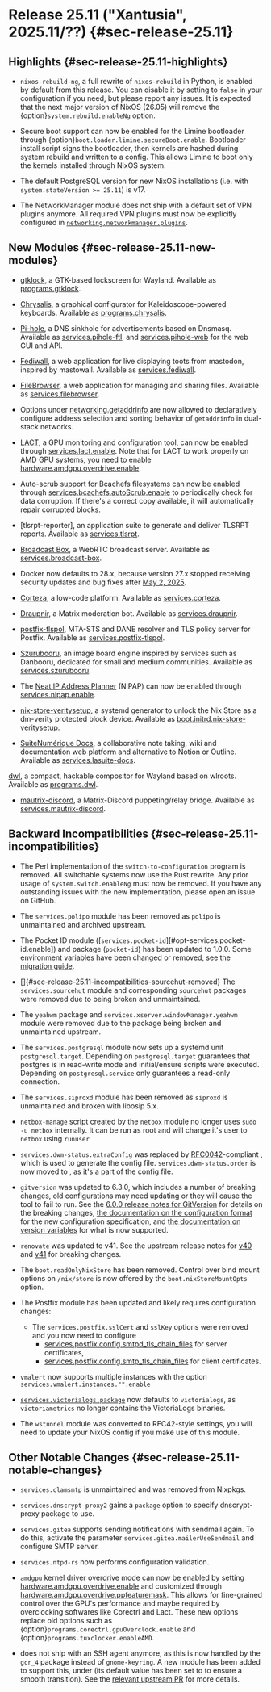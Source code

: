 # Release 25.11 ("Xantusia", 2025.11/??) {#sec-release-25.11}

## Highlights {#sec-release-25.11-highlights}

<!-- To avoid merge conflicts, consider adding your item at an arbitrary place in the list instead. -->

- `nixos-rebuild-ng`, a full rewrite of `nixos-rebuild` in Python, is enabled by default from this release. You can disable it by setting [](#opt-system.rebuild.enableNg) to `false` in your configuration if you need, but please report any issues. It is expected that the next major version of NixOS (26.05) will remove the {option}`system.rebuild.enableNg` option.

- Secure boot support can now be enabled for the Limine bootloader through {option}`boot.loader.limine.secureBoot.enable`. Bootloader install script signs the bootloader, then kernels are hashed during system rebuild and written to a config. This allows Limine to boot only the kernels installed through NixOS system.

- The default PostgreSQL version for new NixOS installations (i.e. with `system.stateVersion >= 25.11`) is v17.

- The NetworkManager module does not ship with a default set of VPN plugins anymore. All required VPN plugins must now be explicitly configured in [`networking.networkmanager.plugins`](#opt-networking.networkmanager.plugins).

## New Modules {#sec-release-25.11-new-modules}

<!-- To avoid merge conflicts, consider adding your item at an arbitrary place in the list instead. -->

- [gtklock](https://github.com/jovanlanik/gtklock), a GTK-based lockscreen for Wayland. Available as [programs.gtklock](#opt-programs.gtklock.enable).
- [Chrysalis](https://github.com/keyboardio/Chrysalis), a graphical configurator for Kaleidoscope-powered keyboards. Available as [programs.chrysalis](#opt-programs.chrysalis.enable).

- [Pi-hole](https://pi-hole.net/), a DNS sinkhole for advertisements based on Dnsmasq. Available as [services.pihole-ftl](#opt-services.pihole-ftl.enable), and [services.pihole-web](#opt-services.pihole-web.enable) for the web GUI and API.

- [Fediwall](https://fediwall.social), a web application for live displaying toots from mastodon, inspired by mastowall. Available as [services.fediwall](#opt-services.fediwall.enable).

- [FileBrowser](https://filebrowser.org/), a web application for managing and sharing files. Available as [services.filebrowser](#opt-services.filebrowser.enable).

- Options under [networking.getaddrinfo](#opt-networking.getaddrinfo.enable) are now allowed to declaratively configure address selection and sorting behavior of `getaddrinfo` in dual-stack networks.

- [LACT](https://github.com/ilya-zlobintsev/LACT), a GPU monitoring and configuration tool, can now be enabled through [services.lact.enable](#opt-services.lact.enable).
  Note that for LACT to work properly on AMD GPU systems, you need to enable [hardware.amdgpu.overdrive.enable](#opt-hardware.amdgpu.overdrive.enable).

- Auto-scrub support for Bcachefs filesystems can now be enabled through [services.bcachefs.autoScrub.enable](#opt-services.bcachefs.autoScrub.enable) to periodically check for data corruption. If there's a correct copy available, it will automatically repair corrupted blocks.

- [tlsrpt-reporter], an application suite to generate and deliver TLSRPT reports. Available as [services.tlsrpt](#opt-services.tlsrpt.enable).

- [Broadcast Box](https://github.com/Glimesh/broadcast-box), a WebRTC broadcast server. Available as [services.broadcast-box](options.html#opt-services.broadcast-box.enable).

- Docker now defaults to 28.x, because version 27.x stopped receiving security updates and bug fixes after [May 2, 2025](https://github.com/moby/moby/pull/49910).

- [Corteza](https://cortezaproject.org/), a low-code platform. Available as [services.corteza](#opt-services.corteza.enable).

- [Draupnir](https://github.com/the-draupnir-project/draupnir), a Matrix moderation bot. Available as [services.draupnir](#opt-services.draupnir.enable).

- [postfix-tlspol](https://github.com/Zuplu/postfix-tlspol), MTA-STS and DANE resolver and TLS policy server for Postfix. Available as [services.postfix-tlspol](#opt-services.postfix-tlspol.enable).

- [Szurubooru](https://github.com/rr-/szurubooru), an image board engine inspired by services such as Danbooru, dedicated for small and medium communities. Available as [services.szurubooru](#opt-services.szurubooru.enable).

- The [Neat IP Address Planner](https://spritelink.github.io/NIPAP/) (NIPAP) can now be enabled through [services.nipap.enable](#opt-services.nipap.enable).

- [nix-store-veritysetup](https://github.com/nikstur/nix-store-veritysetup-generator), a systemd generator to unlock the Nix Store as a dm-verity protected block device. Available as [boot.initrd.nix-store-veritysetup](options.html#opt-boot.initrd.nix-store-veritysetup.enable).

- [SuiteNumérique Docs](https://github.com/suitenumerique/docs), a collaborative note taking, wiki and documentation web platform and alternative to Notion or Outline. Available as [services.lasuite-docs](#opt-services.lasuite-docs.enable).

[dwl](https://codeberg.org/dwl/dwl), a compact, hackable compositor for Wayland based on wlroots. Available as [programs.dwl](#opt-programs.dwl.enable).

- [mautrix-discord](https://github.com/mautrix/discord), a Matrix-Discord puppeting/relay bridge. Available as [services.mautrix-discord](#opt-services.mautrix-discord.enable).

## Backward Incompatibilities {#sec-release-25.11-incompatibilities}

<!-- To avoid merge conflicts, consider adding your item at an arbitrary place in the list instead. -->

- The Perl implementation of the `switch-to-configuration` program is removed. All switchable systems now use the Rust rewrite. Any prior usage of `system.switch.enableNg` must now be removed. If you have any outstanding issues with the new implementation, please open an issue on GitHub.

- The `services.polipo` module has been removed as `polipo` is unmaintained and archived upstream.

- The Pocket ID module ([`services.pocket-id`][#opt-services.pocket-id.enable]) and package (`pocket-id`) has been updated to 1.0.0. Some environment variables have been changed or removed, see the [migration guide](https://pocket-id.org/docs/setup/migrate-to-v1/).

- []{#sec-release-25.11-incompatibilities-sourcehut-removed} The `services.sourcehut` module and corresponding `sourcehut` packages were removed due to being broken and unmaintained.

- The `yeahwm` package and `services.xserver.windowManager.yeahwm` module were removed due to the package being broken and unmaintained upstream.

- The `services.postgresql` module now sets up a systemd unit `postgresql.target`. Depending on `postgresql.target` guarantees that postgres is in read-write mode and initial/ensure scripts were executed. Depending on `postgresql.service` only guarantees a read-only connection.

- The `services.siproxd` module has been removed as `siproxd` is unmaintained and broken with libosip 5.x.

- `netbox-manage` script created by the `netbox` module no longer uses `sudo -u netbox` internally. It can be run as root and will change it's user to `netbox` using `runuser`

- `services.dwm-status.extraConfig` was replaced by [RFC0042](https://github.com/NixOS/rfcs/blob/master/rfcs/0042-config-option.md)-compliant [](#opt-services.dwm-status.settings), which is used to generate the config file. `services.dwm-status.order` is now moved to [](#opt-services.dwm-status.settings.order), as it's a part of the config file.

- `gitversion` was updated to 6.3.0, which includes a number of breaking changes, old configurations may need updating or they will cause the tool to fail to run.
  See the [6.0.0 release notes for GitVersion](https://github.com/GitTools/GitVersion/releases/tag/6.0.0) for details on the breaking changes, [the documentation on the configuration format](https://gitversion.net/docs/reference/configuration) for the new configuration specification, and [the documentation on version variables](https://gitversion.net/docs/reference/variables) for what is now supported.

- `renovate` was updated to v41. See the upstream release notes for [v40](https://github.com/renovatebot/renovate/releases/tag/40.0.0) and [v41](https://github.com/renovatebot/renovate/releases/tag/41.0.0) for breaking changes.

- The `boot.readOnlyNixStore` has been removed. Control over bind mount options on `/nix/store` is now offered by the `boot.nixStoreMountOpts` option.

- The Postfix module has been updated and likely requires configuration changes:
  - The `services.postfix.sslCert` and `sslKey` options were removed and you now need to configure
    - [services.postfix.config.smtpd_tls_chain_files](#opt-services.postfix.config.smtpd_tls_chain_files) for server certificates,
    - [services.postfix.config.smtp_tls_chain_files](#opt-services.postfix.config) for client certificates.

- `vmalert` now supports multiple instances with the option `services.vmalert.instances."".enable`

- [`services.victorialogs.package`](#opt-services.victorialogs.package) now defaults to `victorialogs`, as `victoriametrics` no longer contains the VictoriaLogs binaries.

- The `wstunnel` module was converted to RFC42-style settings, you will need to update your NixOS config if you make use of this module.

## Other Notable Changes {#sec-release-25.11-notable-changes}

<!-- To avoid merge conflicts, consider adding your item at an arbitrary place in the list instead. -->

- `services.clamsmtp` is unmaintained and was removed from Nixpkgs.

- `services.dnscrypt-proxy2` gains a `package` option to specify dnscrypt-proxy package to use.

- `services.gitea` supports sending notifications with sendmail again. To do this, activate the parameter `services.gitea.mailerUseSendmail` and configure SMTP server.

- `services.ntpd-rs` now performs configuration validation.

- `amdgpu` kernel driver overdrive mode can now be enabled by setting [hardware.amdgpu.overdrive.enable](#opt-hardware.amdgpu.overdrive.enable) and customized through [hardware.amdgpu.overdrive.ppfeaturemask](#opt-hardware.amdgpu.overdrive.ppfeaturemask).
  This allows for fine-grained control over the GPU's performance and maybe required by overclocking softwares like Corectrl and Lact. These new options replace old options such as {option}`programs.corectrl.gpuOverclock.enable` and {option}`programs.tuxclocker.enableAMD`.

- [](#opt-services.gnome.gnome-keyring.enable) does not ship with an SSH agent anymore, as this is now handled by the `gcr_4` package instead of `gnome-keyring`. A new module has been added to support this, under [](#opt-services.gnome.gcr-ssh-agent.enable) (its default value has been set to [](#opt-services.gnome.gnome-keyring.enable) to ensure a smooth transition). See the [relevant upstream PR](https://gitlab.gnome.org/GNOME/gcr/-/merge_requests/67) for more details.
